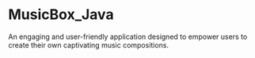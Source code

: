 # MusicBox_Java
An engaging and user-friendly application designed to empower users to create their own captivating music compositions.
